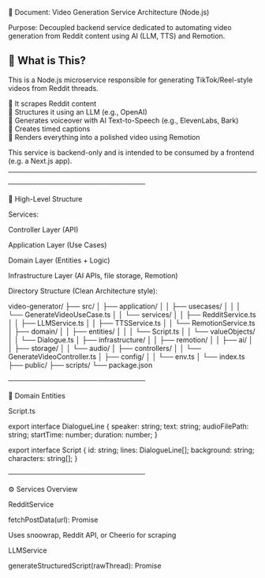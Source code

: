 📄 Document: Video Generation Service Architecture (Node.js)

Purpose: Decoupled backend service dedicated to automating video generation from Reddit content using AI (LLM, TTS) and Remotion.

## 🚀 What is This?

This is a Node.js microservice responsible for generating TikTok/Reel-style videos from Reddit threads.

🔹 It scrapes Reddit content  
🔹 Structures it using an LLM (e.g., OpenAI)  
🔹 Generates voiceover with AI Text-to-Speech (e.g., ElevenLabs, Bark)  
🔹 Creates timed captions  
🔹 Renders everything into a polished video using Remotion

This service is backend-only and is intended to be consumed by a frontend (e.g. a Next.js app).

---

────────────────────────────

🧱 High-Level Structure

Services:

Controller Layer (API)

Application Layer (Use Cases)

Domain Layer (Entities + Logic)

Infrastructure Layer (AI APIs, file storage, Remotion)

Directory Structure (Clean Architecture style):

video-generator/
├── src/
│ ├── application/
│ │ ├── usecases/
│ │ │ └── GenerateVideoUseCase.ts
│ │ └── services/
│ │ ├── RedditService.ts
│ │ ├── LLMService.ts
│ │ ├── TTSService.ts
│ │ └── RemotionService.ts
│ ├── domain/
│ │ ├── entities/
│ │ │ └── Script.ts
│ │ └── valueObjects/
│ │ └── Dialogue.ts
│ ├── infrastructure/
│ │ ├── remotion/
│ │ ├── ai/
│ │ ├── storage/
│ │ └── audio/
│ ├── controllers/
│ │ └── GenerateVideoController.ts
│ ├── config/
│ │ └── env.ts
│ └── index.ts
├── public/
├── scripts/
└── package.json

────────────────────────────

🧠 Domain Entities

Script.ts

export interface DialogueLine {
speaker: string;
text: string;
audioFilePath: string;
startTime: number;
duration: number;
}

export interface Script {
id: string;
lines: DialogueLine[];
background: string;
characters: string[];
}

────────────────────────────

⚙️ Services Overview

RedditService

fetchPostData(url): Promise<RawThreadData>

Uses snoowrap, Reddit API, or Cheerio for scraping

LLMService

generateStructuredScript(rawThread): Promise<Script>

Interacts with OpenAI API or local LLM

Maps thread into DialogueLine[]

TTSService

generateAudioForScript(script): Promise<DialogueLine[]>

Calls ElevenLabs/PlayHT

Stores audio files locally or S3

RemotionService

renderVideo(script: Script): Promise<string>

Writes a script.json

Invokes Remotion CLI or Node renderMedia API

Returns final video file path

────────────────────────────

🚀 Application Flow

GenerateVideoUseCase.ts

export async function execute(req): Promise<string> {
const rawThread = await RedditService.fetchPostData(req.url);
const script = await LLMService.generateStructuredScript(rawThread);
const scriptWithAudio = await TTSService.generateAudioForScript(script);
const videoPath = await RemotionService.renderVideo(scriptWithAudio);
return videoPath;
}

────────────────────────────

🌐 REST API (Controller Layer)

POST /api/generate-video

Body:
{
"redditUrl": "https://reddit.com/r/funny/...",
"background": "space-loop.mp4",
"characters": ["trump.png", "biden.png"]
}

Response:
{
"videoUrl": "https://cdn.domain.com/videos/xyz.mp4"
}

────────────────────────────

💽 File System

/temp/{scriptId}/audio/

/temp/{scriptId}/script.json

/temp/{scriptId}/video.mp4

Use local tmp folder in dev, and S3/GCS bucket in prod.

────────────────────────────

🛠️ Tech Stack

Layer Tech
Runtime Node.js (ESM)
API Express or Fastify
LLM OpenAI / Claude
TTS ElevenLabs / Bark
Renderer Remotion (renderMedia)
Storage Local FS / S3
Video Host S3 / Cloudflare R2
